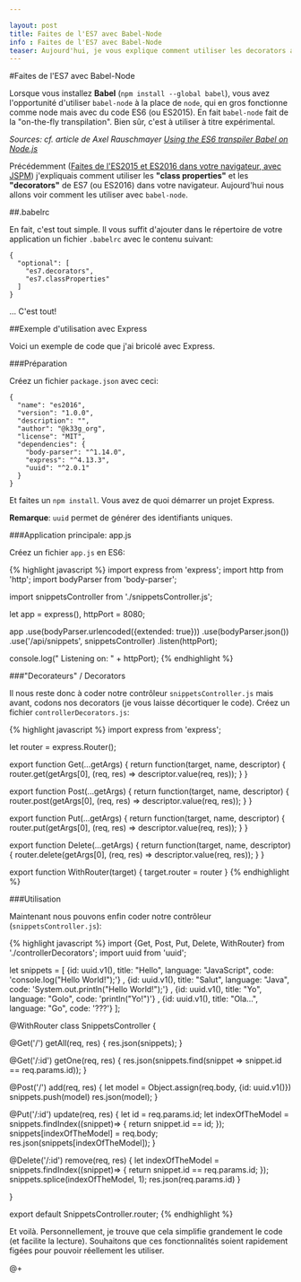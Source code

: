 ```yaml
---

layout: post
title: Faites de l'ES7 avec Babel-Node
info : Faites de l'ES7 avec Babel-Node
teaser: Aujourd'hui, je vous explique comment utiliser les decorators avec babel-node.
---
```


#Faites de l'ES7 avec Babel-Node

Lorsque vous installez **Babel** (`npm install --global babel`), vous avez l'opportunité d'utiliser `babel-node` à la place de `node`, qui en gros fonctionne comme node mais avec du code ES6 (ou ES2015). En fait `babel-node` fait de la "on-the-fly transpilation". Bien sûr, c'est à utiliser à titre expérimental.

*Sources: cf. article de Axel Rauschmayer [Using the ES6 transpiler Babel on Node.js](http://www.2ality.com/2015/03/babel-on-node.html)*

Précédemment ([Faites de l'ES2015 et ES2016 dans votre navigateur, avec JSPM](http://k33g.github.io/2015/10/12/ES2015-2016.html)) j'expliquais comment utiliser les **"class properties"** et les **"decorators"** de ES7 (ou ES2016) dans votre navigateur. Aujourd'hui nous allons voir comment les utiliser avec `babel-node`.

##.babelrc

En fait, c'est tout simple. Il vous suffit d'ajouter dans le répertoire de votre application un fichier `.babelrc` avec le contenu suivant:

    {
      "optional": [
        "es7.decorators",
        "es7.classProperties"
      ]
    }

... C'est tout!

##Exemple d'utilisation avec Express

Voici un exemple de code que j'ai bricolé avec Express. 

###Préparation

Créez un fichier `package.json` avec ceci:

    {
      "name": "es2016",
      "version": "1.0.0",
      "description": "",
      "author": "@k33g_org",
      "license": "MIT",
      "dependencies": {
        "body-parser": "^1.14.0",
        "express": "^4.13.3",
        "uuid": "^2.0.1"
      }
    }

Et faites un `npm install`. Vous avez de quoi démarrer un projet Express.

**Remarque**: `uuid` permet de générer des identifiants uniques.

###Application principale: app.js

Créez un fichier `app.js` en ES6:

{% highlight javascript %}
import express from 'express';
import http from 'http';
import bodyParser from 'body-parser';

import snippetsController from './snippetsController.js';

let app = express(), httpPort = 8080;

app
  .use(bodyParser.urlencoded({extended: true}))
  .use(bodyParser.json())
  .use('/api/snippets', snippetsController)
  .listen(httpPort);
  
console.log(" Listening on: " + httpPort);
{% endhighlight %}

###"Decorateurs" / Decorators

Il nous reste donc à coder notre contrôleur `snippetsController.js` mais avant, codons nos decorators (je vous laisse décortiquer le code). Créez un fichier `controllerDecorators.js`:

{% highlight javascript %}
import express from 'express';

let router = express.Router();

export function Get(...getArgs) {
  return function(target, name, descriptor) {
    router.get(getArgs[0], (req, res) => descriptor.value(req, res));
  }
}

export function Post(...getArgs) {
  return function(target, name, descriptor) {
    router.post(getArgs[0], (req, res) => descriptor.value(req, res));
  }
}

export function Put(...getArgs) {
  return function(target, name, descriptor) {
    router.put(getArgs[0], (req, res) => descriptor.value(req, res));
  }
}

export function Delete(...getArgs) {
  return function(target, name, descriptor) {
    router.delete(getArgs[0], (req, res) => descriptor.value(req, res));
  }
}

export function WithRouter(target) {
  target.router = router
}
{% endhighlight %}

###Utilisation

Maintenant nous pouvons enfin coder notre contrôleur (`snippetsController.js`): 

{% highlight javascript %}
import {Get, Post, Put, Delete, WithRouter} from './controllerDecorators';
import uuid from 'uuid';

let snippets = [
    {id: uuid.v1(), title: "Hello", language: "JavaScript", code: 'console.log("Hello World!");'}
  , {id: uuid.v1(), title: "Salut", language: "Java", code: 'System.out.println("Hello World!");'}
  , {id: uuid.v1(), title: "Yo", language: "Golo", code: 'println("Yo!")'}
  , {id: uuid.v1(), title: "Ola...", language: "Go", code: '???'}
];


@WithRouter
class SnippetsController {

  @Get('/')
  getAll(req, res) {
    res.json(snippets);
  }

  @Get('/:id')
  getOne(req, res) {
    res.json(snippets.find(snippet => snippet.id == req.params.id));
  }

  @Post('/')
  add(req, res) {
    let model = Object.assign(req.body, {id: uuid.v1()})
    snippets.push(model)
    res.json(model);
  }

  @Put('/:id')
  update(req, res) {
    let id = req.params.id;
    let indexOfTheModel = snippets.findIndex((snippet)=> { return snippet.id == id; });
    snippets[indexOfTheModel] = req.body;  
    res.json(snippets[indexOfTheModel]);
  } 

  @Delete('/:id')
  remove(req, res) {
    let indexOfTheModel = snippets.findIndex((snippet)=> { return snippet.id == req.params.id; });
    snippets.splice(indexOfTheModel, 1);
    res.json(req.params.id)
  } 

}

export default SnippetsController.router;
{% endhighlight %}

Et voilà. Personnellement, je trouve que cela simplifie grandement le code (et facilite la lecture). Souhaitons que ces fonctionnalités soient rapidement figées pour pouvoir réellement les utiliser.

@+


